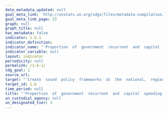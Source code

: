 ```yaml
---
date_metadata_updated: null
goal_meta_link: 'http://unstats.un.org/sdgs/files/metadata-compilation/Metadata-Goal-1.pdf'
goal_meta_link_page: 23
graph: null
graph_title: null
has_metadata: false
indicator: 1.b.1
indicator_definition: 
indicator_name: "'Proportion  of  government  recurrent  and  capital  spending  to  sectors  that  disproportionately  benefit  women,  the  poor  and  vulnerable  groups'"
indicator_variable: null
layout: indicator
periodicity: null
permalink: /1-b-1/
sdg_goal: 1
source_url: 
target: "'Create  sound  policy  frameworks  at  the  national,  regional  and  international  levels,  based  on  pro-poor  and  gender  sensitive  development  strategies,  to  support  accelerated  investment  in  poverty  eradication  actions.'"
target_id: 1.b
time_period: null
title: "'Proportion  of  government  recurrent  and  capital  spending  to  sectors  that  disproportionately  benefit  women,  the  poor  and  vulnerable  groups'"
un_custodial_agency: null
un_designated_tier: 3
---
```

